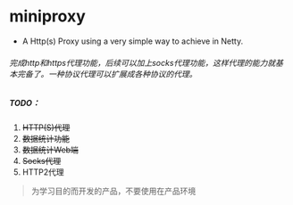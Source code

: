 # miniproxy
- A Http(s) Proxy using a very simple way to achieve in Netty.

###### 完成http和https代理功能，后续可以加上socks代理功能，这样代理的能力就基本完备了。一种协议代理可以扩展成各种协议的代理。

##### TODO：
1. ~~HTTP(S)代理~~
1. ~~数据统计功能~~
2. ~~数据统计Web端~~
3. ~~Socks代理~~
4. HTTP2代理



> 为学习目的而开发的产品，不要使用在产品环境